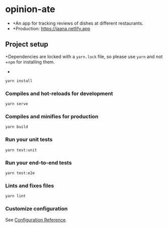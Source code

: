 # opinion-ate

- +An app for tracking reviews of dishes at different restaurants.
- +Production: <https://jaana.netlify.app>

## Project setup

+Dependencies are locked with a `yarn.lock` file, so please use `yarn` and not +`npm` for installing them.

-

```
yarn install
```

### Compiles and hot-reloads for development

```
yarn serve
```

### Compiles and minifies for production

```
yarn build
```

### Run your unit tests

```
yarn test:unit
```

### Run your end-to-end tests

```
yarn test:e2e
```

### Lints and fixes files

```
yarn lint
```

### Customize configuration

See [Configuration Reference](https://cli.vuejs.org/config/).
